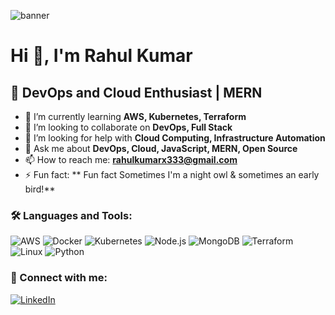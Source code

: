 
![banner](https://github.com/user-attachments/assets/5c580388-25ad-4ba7-b389-090146c2c669)


# Hi 👋, I'm Rahul Kumar

## 🚀 DevOps and Cloud Enthusiast | MERN

- 🌱 I’m currently learning **AWS, Kubernetes, Terraform**
- 👯 I’m looking to collaborate on **DevOps, Full Stack**
- 🤝 I’m looking for help with **Cloud Computing, Infrastructure Automation**
- 💬 Ask me about **DevOps, Cloud, JavaScript, MERN, Open Source**
- 📫 How to reach me: **rahulkumarx333@gmail.com**
- ⚡ Fun fact: ** Fun fact Sometimes I'm a night owl & sometimes an early bird!**

### 🛠 Languages and Tools:
![AWS](https://img.shields.io/badge/AWS-%23FF9900.svg?style=flat&logo=amazonaws&logoColor=white)
![Docker](https://img.shields.io/badge/Docker-%230db7ed.svg?style=flat&logo=docker&logoColor=white)
![Kubernetes](https://img.shields.io/badge/Kubernetes-%23326ce5.svg?style=flat&logo=kubernetes&logoColor=white)
![Node.js](https://img.shields.io/badge/Node.js-%2343853D.svg?style=flat&logo=node.js&logoColor=white)
![MongoDB](https://img.shields.io/badge/MongoDB-%2347A248.svg?style=flat&logo=mongodb&logoColor=white)
![Terraform](https://img.shields.io/badge/Terraform-%235835CC.svg?style=flat&logo=terraform&logoColor=white)
![Linux](https://img.shields.io/badge/Linux-%23FCC624.svg?style=flat&logo=linux&logoColor=black)
![Python](https://img.shields.io/badge/Python-%233776AB.svg?style=flat&logo=python&logoColor=white)

### 📲 Connect with me:

[![LinkedIn](https://img.shields.io/badge/LinkedIn-%230A66C2.svg?style=flat&logo=linkedin&logoColor=white)](https://linkedin.com/in/rahulkumar-bitmesra24)


<!--☕ **Like my work?** [Buy me a coffee!](https://www.buymeacoffee.com/yourhandle) -->
